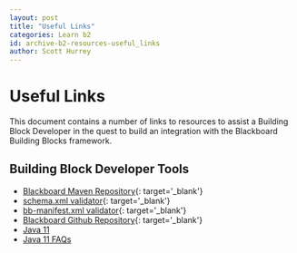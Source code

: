 ```yaml
---
layout: post
title: "Useful Links"
categories: Learn b2
id: archive-b2-resources-useful_links
author: Scott Hurrey
---
```


# Useful Links

This document contains a number of links to resources to assist a Building
Block Developer in the quest to build an integration with the Blackboard
Building Blocks framework.

## Building Block Developer Tools

- [Blackboard Maven Repository](https://maven.blackboard.com/content/repositories/releases/){: target='\_blank'}
- [schema.xml validator](https://maven.blackboard.com/content/repositories/releases/blackboard/platform/bb-schema-xsd/){: target='\_blank'}
- [bb-manifest.xml validator](https://maven.blackboard.com/content/repositories/releases/blackboard/platform/bb-manifest-plugin/){: target='\_blank'}
- [Blackboard Github Repository](https://github.com/blackboard){: target='\_blank'}
- [Java 11](prepare-for-java11)
- [Java 11 FAQs](java11-faq)
